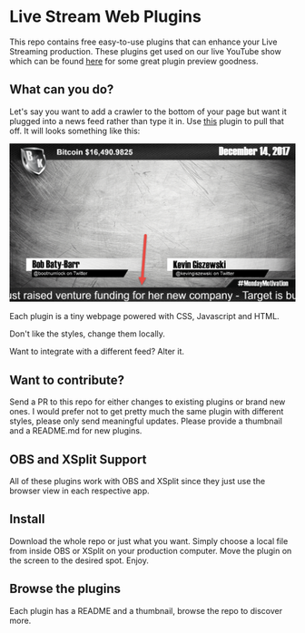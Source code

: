 # Live Stream Web Plugins

This repo contains free easy-to-use plugins that can enhance your Live Streaming production. These plugins get used on our live YouTube show which can be found [here](https://www.youtube.com/watch?v=1gnFUAa89ns) for some great plugin preview goodness.

## What can you do?

Let's say you want to add a crawler to the bottom of your page but want it plugged into a news feed rather than type it in. Use [this](https://github.com/kgiszewski/Live-Stream-Web-Plugins/tree/master/News/Tech%20Headlines) plugin to pull that off. It will looks something like this:

![Crawl](News/Tech%20Headlines/img/thumb.png)

Each plugin is a tiny webpage powered with CSS, Javascript and HTML. 

Don't like the styles, change them locally.

Want to integrate with a different feed? Alter it.

## Want to contribute?

Send a PR to this repo for either changes to existing plugins or brand new ones. I would prefer not to get pretty much the same plugin with different styles, please only send meaningful updates. Please provide a thumbnail and a README.md for new plugins.

## OBS and XSplit Support

All of these plugins work with OBS and XSplit since they just use the browser view in each respective app. 

## Install

Download the whole repo or just what you want. Simply choose a local file from inside OBS or XSplit on your production computer. Move the plugin on the screen to the desired spot. Enjoy.

## Browse the plugins

Each plugin has a README and a thumbnail, browse the repo to discover more.
